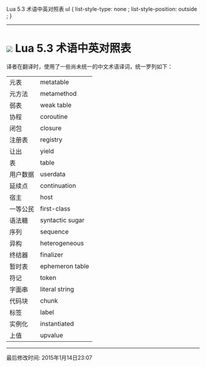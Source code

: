 Lua 5.3 术语中英对照表   ul { list-style-type: none ; list-style-position: outside ; }

* * *

# [![](http://cloudwu.github.io/lua53doc/logo.gif)][1] Lua 5.3 术语中英对照表

译者在翻译时，使用了一些尚未统一的中文术语译词，统一罗列如下：

<table><tbody><tr><td>元表</td><td>metatable</td></tr><tr><td>元方法</td><td>metamethod</td></tr><tr><td>弱表</td><td>weak table</td></tr><tr><td>协程</td><td>coroutine</td></tr><tr><td>闭包</td><td>closure</td></tr><tr><td>注册表</td><td>registry</td></tr><tr><td>让出</td><td>yield</td></tr><tr><td>表</td><td>table</td></tr><tr><td>用户数据</td><td>userdata</td></tr><tr><td>延续点</td><td>continuation</td></tr><tr><td>宿主</td><td>host</td></tr><tr><td>一等公民</td><td>first-class</td></tr><tr><td>语法糖</td><td>syntactic sugar</td></tr><tr><td>序列</td><td>sequence</td></tr><tr><td>异构</td><td>heterogeneous</td></tr><tr><td>终结器</td><td>finalizer</td></tr><tr><td>暂时表</td><td>ephemeron table</td></tr><tr><td>符记</td><td>token</td></tr><tr><td>字面串</td><td>literal string</td></tr><tr><td>代码块</td><td>chunk</td></tr><tr><td>标签</td><td>label</td></tr><tr><td>实例化</td><td>instantiated</td></tr><tr><td>上值</td><td>upvalue</td></tr></tbody></table>

* * *

最后修改时间: 2015年1月14日23:07

[1]: http://www.lua.org/